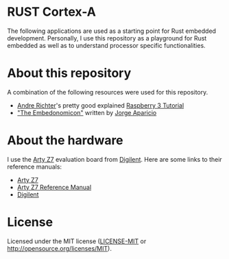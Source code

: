 # RUST Cortex-A 

The following applications are used as a starting point for Rust embedded development. Personally, I use this repository as a playground for Rust embedded as well as to understand processor specific functionalities.

# About this repository

A combination of the following resources were used for this repository. 

* [Andre Richter]'s pretty good explained [Raspberry 3 Tutorial]
* ["The Embedonomicon"] written by [Jorge Aparicio]

[Andre Richter]: https://github.com/andre-richter
[Raspberry 3 Tutorial]: https://github.com/rust-embedded/rust-raspi3-tutorial
[Jorge Aparicio]: https://github.com/japaric
["The Embedonomicon"]: https://rust-embedded.github.io/embedonomicon/

# About the hardware

I use the [Arty Z7] evaluation board from [Digilent]. Here are some links to their reference manuals:

* [Arty Z7]
* [Arty Z7 Reference Manual]
* [Digilent]

[Arty Z7 Reference Manual]: https://reference.digilentinc.com/reference/programmable-logic/arty-z7/reference-manual
[Arty Z7]: https://reference.digilentinc.com/reference/programmable-logic/arty-z7/start
[Digilent]: https://www.digilent.com

# License

Licensed under the MIT license ([LICENSE-MIT](LICENSE) or http://opensource.org/licenses/MIT).
